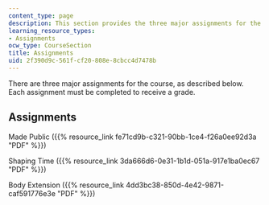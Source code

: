 ```yaml
---
content_type: page
description: This section provides the three major assignments for the course.
learning_resource_types:
- Assignments
ocw_type: CourseSection
title: Assignments
uid: 2f390d9c-561f-cf20-808e-8cbcc4d7478b
---
```


There are three major assignments for the course, as described below.  Each assignment must be completed to receive a grade.

Assignments
-----------

Made Public ({{% resource_link fe71cd9b-c321-90bb-1ce4-f26a0ee92d3a "PDF" %}})

Shaping Time ({{% resource_link 3da666d6-0e31-1b1d-051a-917e1ba0ec67 "PDF" %}})

Body Extension ({{% resource_link 4dd3bc38-850d-4e42-9871-caf591776e3e "PDF" %}})